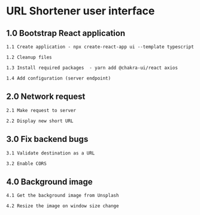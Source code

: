 # URL Shortener user interface

## 1.0 Bootstrap React application
    1.1 Create application - npx create-react-app ui --template typescript

    1.2 Cleanup files

    1.3 Install required packages  - yarn add @chakra-ui/react axios

    1.4 Add configuration (server endpoint)

## 2.0 Network request

    2.1 Make request to server

    2.2 Display new short URL

## 3.0 Fix backend bugs
    3.1 Validate destination as a URL

    3.2 Enable CORS

## 4.0 Background image

    4.1 Get the background image from Unsplash

    4.2 Resize the image on window size change